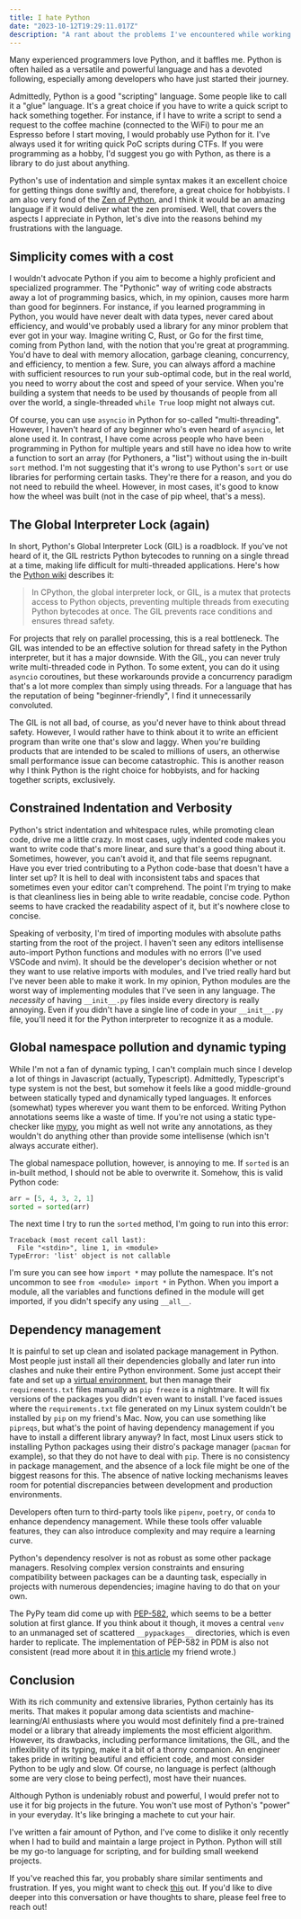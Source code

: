 ```yaml
---
title: I hate Python
date: "2023-10-12T19:29:11.017Z"
description: "A rant about the problems I've encountered while working with Python."
---
```


Many experienced programmers love Python, and it baffles me. Python is often hailed as a versatile and powerful language and has a devoted following, especially among developers who have just started their journey.

Admittedly, Python is a good "scripting" language. Some people like to call it a "glue" language. It's a great choice if you have to write a quick script to hack something together. For instance, if I have to write a script to send a request to the coffee machine (connected to the WiFi) to pour me an Espresso before I start moving, I would probably use Python for it. I've always used it for writing quick PoC scripts during CTFs. If you were programming as a hobby, I'd suggest you go with Python, as there is a library to do just about anything.

Python's use of indentation and simple syntax makes it an excellent choice for getting things done swiftly and, therefore, a great choice for hobbyists. I am also very fond of the [Zen of Python](https://peps.python.org/pep-0020/), and I think it would be an amazing language if it would deliver what the zen promised. Well, that covers the aspects I appreciate in Python, let's dive into the reasons behind my frustrations with the language.

## Simplicity comes with a cost

I wouldn't advocate Python if you aim to become a highly proficient and specialized programmer. The "Pythonic" way of writing code abstracts away a lot of programming basics, which, in my opinion, causes more harm than good for beginners. For instance, if you learned programming in Python, you would have never dealt with data types, never cared about efficiency, and would've probably used a library for any minor problem that ever got in your way. Imagine writing C, Rust, or Go for the first time, coming from Python land, with the notion that you're great at programming. You'd have to deal with memory allocation, garbage cleaning, concurrency, and efficiency, to mention a few. Sure, you can always afford a machine with sufficient resources to run your sub-optimal code, but in the real world, you need to worry about the cost and speed of your service. When you're building a system that needs to be used by thousands of people from all over the world, a single-threaded `while True` loop might not always cut.

Of course, you can use `asyncio` in Python for so-called "multi-threading". However, I haven't heard of any beginner who's even heard of `asyncio`, let alone used it. In contrast, I have come across people who have been programming in Python for multiple years and still have no idea how to write a function to sort an array (for Pythoners, a "list") without using the in-built `sort` method. I'm not suggesting that it's wrong to use Python's `sort` or use libraries for performing certain tasks. They're there for a reason, and you do not need to rebuild the wheel. However, in most cases, it's good to know how the wheel was built (not in the case of pip wheel, that's a mess).

## The Global Interpreter Lock (again)

In short, Python's Global Interpreter Lock (GIL) is a roadblock. If you've not heard of it, the GIL restricts Python bytecodes to running on a single thread at a time, making life difficult for multi-threaded applications. Here's how the [Python wiki](https://wiki.python.org/moin/GlobalInterpreterLock) describes it:

> In CPython, the global interpreter lock, or GIL, is a mutex that protects access to Python objects, preventing multiple threads from executing Python bytecodes at once. The GIL prevents race conditions and ensures thread safety.

For projects that rely on parallel processing, this is a real bottleneck. The GIL was intended to be an effective solution for thread safety in the Python interpreter, but it has a major downside. With the GIL, you can never truly write multi-threaded code in Python. To some extent, you can do it using `asyncio` coroutines, but these workarounds provide a concurrency paradigm that's a lot more complex than simply using threads. For a language that has the reputation of being "beginner-friendly", I find it unnecessarily convoluted.

The GIL is not all bad, of course, as you'd never have to think about thread safety. However, I would rather have to think about it to write an efficient program than write one that's slow and laggy. When you're building products that are intended to be scaled to millions of users, an otherwise small performance issue can become catastrophic. This is another reason why I think Python is the right choice for hobbyists, and for hacking together scripts, exclusively.

## Constrained Indentation and Verbosity

Python's strict indentation and whitespace rules, while promoting clean code, drive me a little crazy. In most cases, ugly indented code makes you want to write code that's more linear, and sure that's a good thing about it. Sometimes, however, you can't avoid it, and that file seems repugnant. Have you ever tried contributing to a Python code-base that doesn't have a linter set up? It is hell to deal with inconsistent tabs and spaces that sometimes even your editor can't comprehend. The point I'm trying to make is that cleanliness lies in being able to write readable, concise code. Python seems to have cracked the readability aspect of it, but it's nowhere close to concise.

Speaking of verbosity, I'm tired of importing modules with absolute paths starting from the root of the project. I haven't seen any editors intellisense auto-import Python functions and modules with no errors (I've used VSCode and nvim). It should be the developer's decision whether or not they want to use relative imports with modules, and I've tried really hard but I've never been able to make it work. In my opinion, Python modules are the worst way of implementing modules that I've seen in any language. The _necessity_ of having `__init__.py` files inside every directory is really annoying. Even if you didn't have a single line of code in your `__init__.py` file, you'll need it for the Python interpreter to recognize it as a module.

## Global namespace pollution and dynamic typing

While I'm not a fan of dynamic typing, I can't complain much since I develop a lot of things in Javascript (actually, Typescript). Admittedly, Typescript's type system is not the best, but somehow it feels like a good middle-ground between statically typed and dynamically typed languages. It enforces (somewhat) types wherever you want them to be enforced. Writing Python annotations seems like a waste of time. If you're not using a static type-checker like [mypy](https://mypy.readthedocs.io/en/stable/), you might as well not write any annotations, as they wouldn't do anything other than provide some intellisense (which isn't always accurate either).

The global namespace pollution, however, is annoying to me. If `sorted` is an in-built method, I should not be able to overwrite it. Somehow, this is valid Python code:

```py
arr = [5, 4, 3, 2, 1]
sorted = sorted(arr)
```

The next time I try to run the `sorted` method, I'm going to run into this error:

```
Traceback (most recent call last):
  File "<stdin>", line 1, in <module>
TypeError: 'list' object is not callable
```

I'm sure you can see how `import *` may pollute the namespace. It's not uncommon to see `from <module> import *` in Python. When you import a module, all the variables and functions defined in the module will get imported, if you didn't specify any using `__all__`.

## Dependency management

It is painful to set up clean and isolated package management in Python. Most people just install all their dependencies globally and later run into clashes and nuke their entire Python environment. Some just accept their fate and set up a [virtual environment](https://docs.python.org/3/library/venv.html), but then manage their `requirements.txt` files manually as `pip freeze` is a nightmare. It will fix versions of the packages you didn't even want to install. I've faced issues where the `requirements.txt` file generated on my Linux system couldn't be installed by `pip` on my friend's Mac. Now, you can use something like `pipreqs`, but what's the point of having dependency management if you have to install a different library anyway? In fact, most Linux users stick to installing Python packages using their distro's package manager (`pacman` for example), so that they do not have to deal with `pip`. There is no consistency in package management, and the absence of a lock file might be one of the biggest reasons for this. The absence of native locking mechanisms leaves room for potential discrepancies between development and production environments.

Developers often turn to third-party tools like `pipenv`, `poetry`, or `conda` to enhance dependency management. While these tools offer valuable features, they can also introduce complexity and may require a learning curve.

Python's dependency resolver is not as robust as some other package managers. Resolving complex version constraints and ensuring compatibility between packages can be a daunting task, especially in projects with numerous dependencies; imagine having to do that on your own.

The PyPy team did come up with [PEP-582](https://peps.python.org/pep-0582/), which seems to be a better solution at first glance. If you think about it though, it moves a central `venv` to an unmanaged set of scattered `__pypackages__` directories, which is even harder to replicate. The implementation of PEP-582 in PDM is also not consistent (read more about it in [this article](https://pradyunsg.me/blog/2023/01/21/pdm-does-not-implement-pep-582/) my friend wrote.)

## Conclusion

With its rich community and extensive libraries, Python certainly has its merits. That makes it popular among data scientists and machine-learning/AI enthusiasts where you would most definitely find a pre-trained model or a library that already implements the most efficient algorithm. However, its drawbacks, including performance limitations, the GIL, and the inflexibility of its typing, make it a bit of a thorny companion. An engineer takes pride in writing beautiful and efficient code, and most consider Python to be ugly and slow. Of course, no language is perfect (although some are very close to being perfect), most have their nuances.

Although Python is undeniably robust and powerful, I would prefer not to use it for big projects in the future. You won't use most of Python's "power" in your everyday. It's like bringing a machete to cut your hair.

I've written a fair amount of Python, and I've come to dislike it only recently when I had to build and maintain a large project in Python. Python will still be my go-to language for scripting, and for building small weekend projects.

If you've reached this far, you probably share similar sentiments and frustration. If yes, you might want to check [this](https://github.com/yugr/python-hate) out. If you'd like to dive deeper into this conversation or have thoughts to share, please feel free to reach out!
